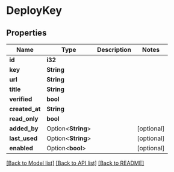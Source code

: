 # DeployKey

## Properties

Name | Type | Description | Notes
------------ | ------------- | ------------- | -------------
**id** | **i32** |  | 
**key** | **String** |  | 
**url** | **String** |  | 
**title** | **String** |  | 
**verified** | **bool** |  | 
**created_at** | **String** |  | 
**read_only** | **bool** |  | 
**added_by** | Option<**String**> |  | [optional]
**last_used** | Option<**String**> |  | [optional]
**enabled** | Option<**bool**> |  | [optional]

[[Back to Model list]](../README.md#documentation-for-models) [[Back to API list]](../README.md#documentation-for-api-endpoints) [[Back to README]](../README.md)


